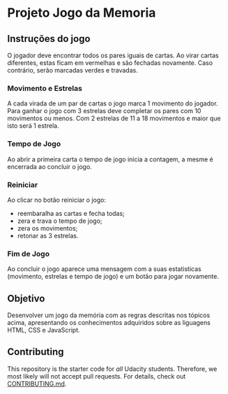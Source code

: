 # Projeto Jogo da Memoria

## Instruções do jogo
 O jogador deve encontrar todos os pares iguais de cartas. Ao virar cartas diferentes, estas ficam em vermelhas e são fechadas novamente. Caso contrário, serão marcadas verdes e travadas.

### Movimento e Estrelas
A cada virada de um par de cartas o jogo marca 1 movimento do jogador. 
Para ganhar o jogo com 3 estrelas deve completar os pares com 10 movimentos ou menos. Com 2 estrelas de 11 a 18 movimentos e maior que isto será 1 estrela.

### Tempo de Jogo
Ao abrir a primeira carta o tempo de jogo inicia a contagem, a mesme é encerrada ao concluir o jogo.

### Reiniciar
Ao clicar no botão reiniciar o jogo:
  * reembaralha as cartas e fecha todas;
  * zera e trava o  tempo de jogo;
  * zera os movimentos;
  * retonar as 3 estrelas.

### Fim de Jogo
Ao concluir o jogo aparece uma mensagem com a suas estatisticas (movimento, estrelas e tempo de jogo) e um botão para jogar novamente.

## Objetivo
Desenvolver um jogo da memória com as regras descritas nos tópicos acima, apresentando os conhecimentos adquiridos sobre as liguagens HTML, CSS e JavaScript.

## Contributing
This repository is the starter code for _all_ Udacity students. Therefore, we most likely will not accept pull requests.
For details, check out [CONTRIBUTING.md](CONTRIBUTING.md).

